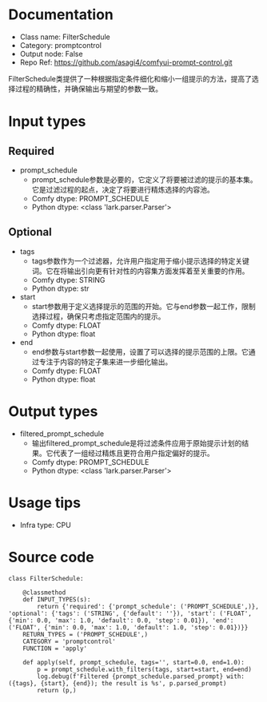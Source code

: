# Documentation
- Class name: FilterSchedule
- Category: promptcontrol
- Output node: False
- Repo Ref: https://github.com/asagi4/comfyui-prompt-control.git

FilterSchedule类提供了一种根据指定条件细化和缩小一组提示的方法，提高了选择过程的精确性，并确保输出与期望的参数一致。

# Input types
## Required
- prompt_schedule
    - prompt_schedule参数是必要的，它定义了将要被过滤的提示的基本集。它是过滤过程的起点，决定了将要进行精炼选择的内容池。
    - Comfy dtype: PROMPT_SCHEDULE
    - Python dtype: <class 'lark.parser.Parser'>
## Optional
- tags
    - tags参数作为一个过滤器，允许用户指定用于缩小提示选择的特定关键词。它在将输出引向更有针对性的内容集方面发挥着至关重要的作用。
    - Comfy dtype: STRING
    - Python dtype: str
- start
    - start参数用于定义选择提示的范围的开始。它与end参数一起工作，限制选择过程，确保只考虑指定范围内的提示。
    - Comfy dtype: FLOAT
    - Python dtype: float
- end
    - end参数与start参数一起使用，设置了可以选择的提示范围的上限。它通过专注于内容的特定子集来进一步细化输出。
    - Comfy dtype: FLOAT
    - Python dtype: float

# Output types
- filtered_prompt_schedule
    - 输出filtered_prompt_schedule是将过滤条件应用于原始提示计划的结果。它代表了一组经过精炼且更符合用户指定偏好的提示。
    - Comfy dtype: PROMPT_SCHEDULE
    - Python dtype: <class 'lark.parser.Parser'>

# Usage tips
- Infra type: CPU

# Source code
```
class FilterSchedule:

    @classmethod
    def INPUT_TYPES(s):
        return {'required': {'prompt_schedule': ('PROMPT_SCHEDULE',)}, 'optional': {'tags': ('STRING', {'default': ''}), 'start': ('FLOAT', {'min': 0.0, 'max': 1.0, 'default': 0.0, 'step': 0.01}), 'end': ('FLOAT', {'min': 0.0, 'max': 1.0, 'default': 1.0, 'step': 0.01})}}
    RETURN_TYPES = ('PROMPT_SCHEDULE',)
    CATEGORY = 'promptcontrol'
    FUNCTION = 'apply'

    def apply(self, prompt_schedule, tags='', start=0.0, end=1.0):
        p = prompt_schedule.with_filters(tags, start=start, end=end)
        log.debug(f'Filtered {prompt_schedule.parsed_prompt} with: ({tags}, {start}, {end}); the result is %s', p.parsed_prompt)
        return (p,)
```